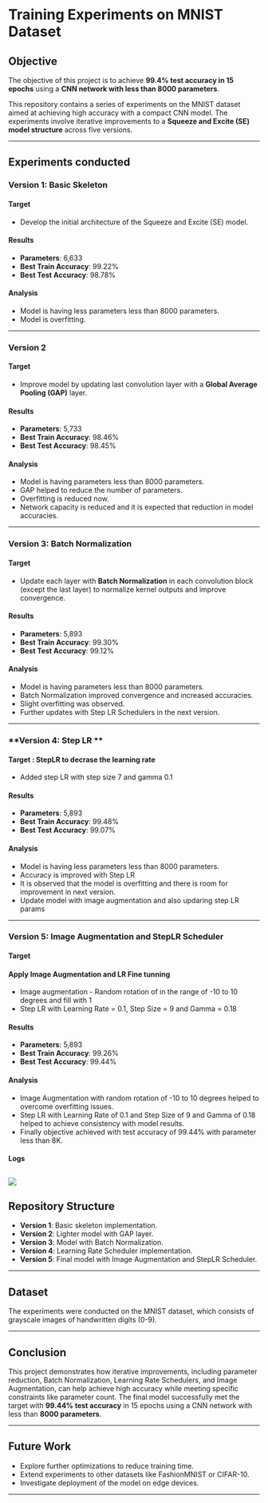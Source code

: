 # Training Experiments on MNIST Dataset

## Objective
The objective of this project is to achieve **99.4% test accuracy in 15 epochs** using a **CNN network with less than 8000 parameters**. 

This repository contains a series of experiments on the MNIST dataset aimed at achieving high accuracy with a compact CNN model. The experiments involve iterative improvements to a **Squeeze and Excite (SE) model structure** across five versions.

---

## Experiments conducted

### **Version 1: Basic Skeleton**
#### Target
- Develop the initial architecture of the Squeeze and Excite (SE) model.

#### Results
- **Parameters**: 6,633  
- **Best Train Accuracy**: 99.22%  
- **Best Test Accuracy**: 98.78%  

#### Analysis

- Model is having less parameters less than 8000 parameters.
- Model is overfitting.

---

### **Version 2**
#### Target
- Improve model by updating last convolution layer with a **Global Average Pooling (GAP)** layer.

#### Results
- **Parameters**: 5,733  
- **Best Train Accuracy**: 98.46%  
- **Best Test Accuracy**: 98.45%  

#### Analysis
- Model is having parameters less than 8000 parameters.
- GAP helped to reduce the number of parameters.
- Overfitting is reduced now.
- Network capacity is reduced and it is expected that reduction in model accuracies.

---

### **Version 3: Batch Normalization**
#### Target
- Update each layer with **Batch Normalization** in each convolution block (except the last layer) to normalize kernel outputs and improve convergence.

#### Results
- **Parameters**: 5,893  
- **Best Train Accuracy**: 99.30%  
- **Best Test Accuracy**: 99.12%  

#### Analysis
- Model is having parameters less than 8000 parameters.
- Batch Normalization improved convergence and increased accuracies.  
- Slight overfitting was observed.  
- Further updates with Step LR Schedulers in the next version.

---

### **Version 4: Step LR **
#### Target : StepLR to decrase the learning rate
- Added step LR with step size 7 and gamma 0.1

#### Results
- **Parameters**: 5,893  
- **Best Train Accuracy**: 99.48%  
- **Best Test Accuracy**: 99.07%  

#### Analysis
- Model is having less parameters less than 8000 parameters.
- Accuracy is improved with Step LR
- It is observed that the model is overfitting and there is room for improvement in next version.
- Update model with image augmentation and also updaring step LR params

---

### **Version 5: Image Augmentation and StepLR Scheduler**
#### Target
####  Apply Image Augmentation and LR Fine tunning
- Image augmentation - Random rotation of in the range of -10 to 10 degrees and fill with 1
- Step LR with Learning Rate = 0.1, Step Size = 9 and Gamma = 0.18

#### Results
- **Parameters**: 5,893  
- **Best Train Accuracy**: 99.26%  
- **Best Test Accuracy**: 99.44%  

#### Analysis
- Image Augmentation with random rotation of -10 to 10 degrees helped to overcome overfitting issues.
- Step LR with Learning Rate of 0.1 and Step Size of 9 and Gamma of 0.18 helped to achieve consistency with model results.  
- Finally objective achieved with test accuracy of 99.44% with parameter less than 8K.

#### Logs
![](Images/Final_Results.png)
---

## Repository Structure
- **Version 1**: Basic skeleton implementation.
- **Version 2**: Lighter model with GAP layer.
- **Version 3**: Model with Batch Normalization.
- **Version 4**: Learning Rate Scheduler implementation.
- **Version 5**: Final model with Image Augmentation and StepLR Scheduler.

---

## Dataset
The experiments were conducted on the MNIST dataset, which consists of grayscale images of handwritten digits (0-9).

---

## Conclusion
This project demonstrates how iterative improvements, including parameter reduction, Batch Normalization, Learning Rate Schedulers, and Image Augmentation, can help achieve high accuracy while meeting specific constraints like parameter count. The final model successfully met the target with **99.44% test accuracy** in 15 epochs using a CNN network with less than **8000 parameters**.

---

## Future Work
- Explore further optimizations to reduce training time.  
- Extend experiments to other datasets like FashionMNIST or CIFAR-10.  
- Investigate deployment of the model on edge devices.

---
